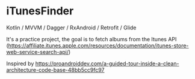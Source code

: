 # iTunesFinder

Kotlin / MVVM / Dagger / RxAndroid / Retrofit / Glide

It's a practice project, the goal is to fetch albums from the Itunes API (https://affiliate.itunes.apple.com/resources/documentation/itunes-store-web-service-search-api/)

Inspired by https://proandroiddev.com/a-guided-tour-inside-a-clean-architecture-code-base-48bb5cc9fc97
